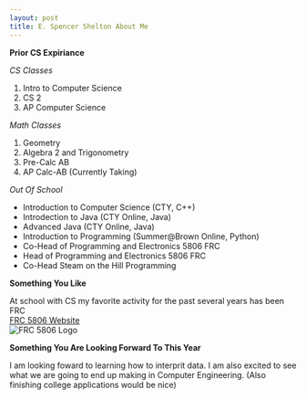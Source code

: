 ```yaml
---
layout: post
title: E. Spencer Shelton About Me
---
```

**Prior CS Expiriance**  

_CS Classes_  
1. Intro to Computer Science  
2. CS 2  
3. AP Computer Science  

_Math Classes_  
1. Geometry  
2. Algebra 2 and Trigonometry  
3. Pre-Calc AB  
4. AP Calc-AB (Currently Taking)  

_Out Of School_  
* Introduction to Computer Science (CTY, C++)  
* Introdection to Java (CTY Online, Java)  
* Advanced Java (CTY Online, Java)  
* Introduction to Programming (Summer@Brown Online, Python)  
* Co-Head of Programming and Electronics 5806 FRC  
* Head of Programming and Electronics 5806 FRC  
* Co-Head Steam on the Hill Programming  

**Something You Like**  

At school with CS my favorite activity for the past several years has been FRC  
[FRC 5806 Website](http://frc5806.org/)  
![FRC 5806 Logo](https://lh3.googleusercontent.com/proxy/MmxlaWQBgx3g-orYBid7D5klhIMUGi1Y4aISf3uoHs7nu6lvyaTP4U_Bh_7piNLnCArVfEAf0w.jpg)
  

**Something You Are Looking Forward To This Year**  

I am looking foward to learning how to interprit data. I am also excited to see what we are going to end up making in Computer Engineering. (Also finishing college applications would be nice)
